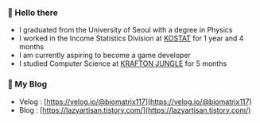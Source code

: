 ### 👋 Hello there 

* I graduated from the University of Seoul with a degree in Physics
* I worked in the Income Statistics Division at [KOSTAT](https://kostat.go.kr/anse/) for 1 year and 4 months
* I am currently aspiring to become a game developer
* I studied Computer Science at [KRAFTON JUNGLE](https://jungle.krafton.com/) for 5 months

### 🌱 My Blog

* Velog : [https://velog.io/@biomatrix117](https://velog.io/@biomatrix117)
* Blog : [https://lazyartisan.tistory.com/](https://lazyartisan.tistory.com/)


